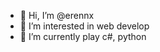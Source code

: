 - 👋 Hi, I’m @erennx
- 👀 I’m interested in web develop
- 🌱 I’m currently play c#, python

<!---
erennx/erennx is a ✨ special ✨ repository because its `README.md` (this file) appears on your GitHub profile.
You can click the Preview link to take a look at your changes.
--->
